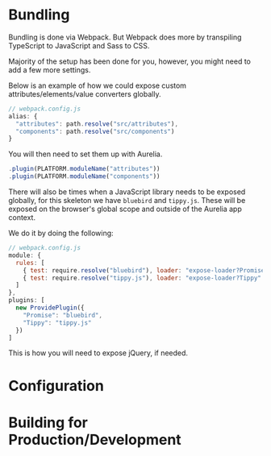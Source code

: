 # Bundling
Bundling is done via Webpack. But Webpack does more by transpiling TypeScript to JavaScript and Sass to CSS.

Majority of the setup has been done for you, however, you might need to add a few more settings.

Below is an example of how we could expose custom attributes/elements/value converters globally.

```js
// webpack.config.js
alias: {
  "attributes": path.resolve("src/attributes"),
  "components": path.resolve("src/components")
}
```

You will then need to set them up with Aurelia.

```typescript
.plugin(PLATFORM.moduleName("attributes"))
.plugin(PLATFORM.moduleName("components"))
```

There will also be times when a JavaScript library needs to be exposed globally, for this skeleton we have `bluebird` and `tippy.js`. These will be exposed  on the browser's global scope and outside of the Aurelia app context.

We do it by doing the following:
```js
// webpack.config.js
module: {
  rules: [
    { test: require.resolve("bluebird"), loader: "expose-loader?Promise" },
    { test: require.resolve("tippy.js"), loader: "expose-loader?Tippy" }
  ]
},
plugins: [
  new ProvidePlugin({
    "Promise": "bluebird",
    "Tippy": "tippy.js"
  })
]
```
 This is how you will need to expose jQuery, if needed.


# Configuration


# Building for Production/Development
